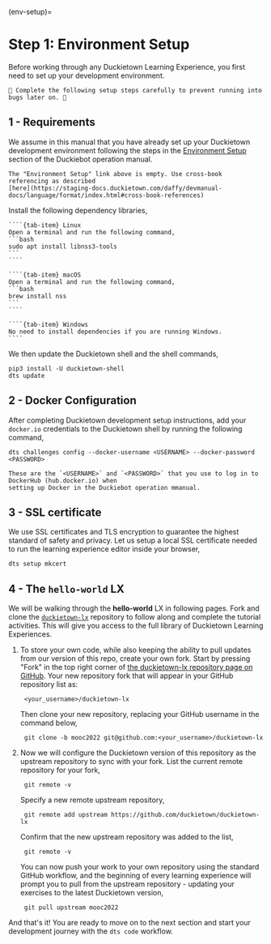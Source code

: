 (env-setup)=
# Step 1: Environment Setup

Before working through any Duckietown Learning Experience, you first need to set up your development environment.

```{important}
🚧 Complete the following setup steps carefully to prevent running into bugs later on. 🚧
```

## 1 - Requirements

We assume in this manual that you have already set up your Duckietown development environment following 
the steps in the [Environment Setup]() section of the Duckiebot operation manual.

```{todo}
The "Environment Setup" link above is empty. Use cross-book referencing as described 
[here](https://staging-docs.duckietown.com/daffy/devmanual-docs/language/format/index.html#cross-book-references)
```

Install the following dependency libraries,

`````{tab-set}
````{tab-item} Linux
Open a terminal and run the following command,
```bash
sudo apt install libnss3-tools
```
````

````{tab-item} macOS
Open a terminal and run the following command,
```bash
brew install nss
```
````

````{tab-item} Windows
No need to install dependencies if you are running Windows.
````
````` 

We then update the Duckietown shell and the shell commands,

    pip3 install -U duckietown-shell
    dts update


## 2 - Docker Configuration

After completing Duckietown development setup instructions, add your `docker.io` credentials to the Duckietown shell by running the following 
command,

    dts challenges config --docker-username <USERNAME> --docker-password <PASSWORD>

```{note}
These are the `<USERNAME>` and `<PASSWORD>` that you use to log in to DockerHub (hub.docker.io) when 
setting up Docker in the Duckiebot operation mmanual.
```


## 3 - SSL certificate

We use SSL certificates and TLS encryption to guarantee the highest standard of safety and privacy.
Let us setup a local SSL certificate needed to run the learning experience editor inside your browser,

    dts setup mkcert


## 4 - The `hello-world` LX

We will be walking through the **hello-world** LX in following pages. 
Fork and clone the [`duckietown-lx`](https://github.com/duckietown/duckietown-lx) repository 
to follow along and complete the tutorial activities. 
This will give you access to the full library of Duckietown Learning Experiences.

1) To store your own code, while also keeping the ability to pull updates from our version of this repo, 
   create your own fork. Start by pressing "Fork" in the top right corner of 
   [the duckietown-lx repository page on GitHub](https://github.com/duckietown/duckietown-lx). 
   Your new repository fork that will appear in your GitHub repository list as: 

        <your_username>/duckietown-lx
    
    Then clone your new repository, replacing your GitHub username in the command below,
    
        git clone -b mooc2022 git@github.com:<your_username>/duckietown-lx


2) Now we will configure the Duckietown version of this repository as the upstream repository to sync 
   with your fork. List the current remote repository for your fork,
    
        git remote -v
    
    Specify a new remote upstream repository,
    
        git remote add upstream https://github.com/duckietown/duckietown-lx
    
    Confirm that the new upstream repository was added to the list,
    
        git remote -v
    
    You can now push your work to your own repository using the standard GitHub workflow, and the beginning of every 
    learning experience will prompt you to pull from the upstream repository - updating your exercises to the latest Duckietown 
    version,
    
        git pull upstream mooc2022

And that's it! You are ready to move on to the next section and start your development journey with 
the `dts code` workflow.